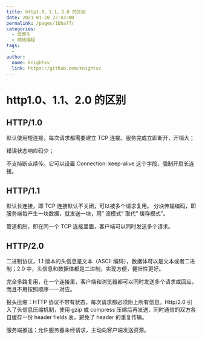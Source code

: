 ```yaml
---
title: http1.0、1.1、2.0 的区别
date: 2021-01-28 22:43:00
permalink: /pages/1bba77/
categories:
  - 云原生
  - 网络编程
tags:
  - 
author: 
  name: knightxv
  link: https://github.com/knightxv
---
```

# http1.0、1.1、2.0 的区别

## HTTP/1.0

默认使用短连接，每次请求都需要建立 TCP 连接。服务完成立即断开，开销大；

错误状态响应码少；

不支持断点续传。它可以设置 Connection: keep-alive 这个字段，强制开启长连接。

## HTTP/1.1

默认长连接，即 TCP 连接默认不关闭，可以被多个请求复用。
分块传输编码，即服务端每产生一块数据，就发送一块，用” 流模式” 取代” 缓存模式”。

管道机制，即在同一个 TCP 连接里面，客户端可以同时发送多个请求。

## HTTP/2.0

二进制协议，1.1 版本的头信息是文本（ASCII 编码），数据体可以是文本或者二进制；2.0 中，头信息和数据体都是二进制，实现方便，健壮性更好。

完全多路复用，在一个连接里，客户端和浏览器都可以同时发送多个请求或回应，而且不用按照顺序一一对应。

报头压缩：HTTP 协议不带有状态，每次请求都必须附上所有信息。Http/2.0 引入了头信息压缩机制，使用 gzip 或 compress 压缩后再发送，同时通信的双方各自缓存一份 header fields 表，避免了 header 的重复传输。

服务端推送：允许服务器未经请求，主动向客户端发送资源。
